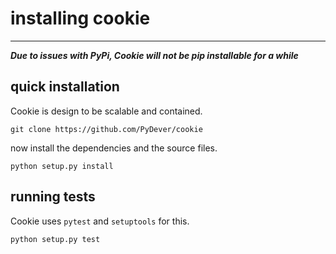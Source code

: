 
# installing cookie
<hr>

***Due to issues with PyPi, Cookie will not be pip installable for a while***
## quick installation
Cookie is design to be scalable and contained. 
```
git clone https://github.com/PyDever/cookie
```
now install the dependencies and the source files. 
```
python setup.py install
```

## running tests
Cookie uses `pytest` and `setuptools` for this.
```
python setup.py test
```
